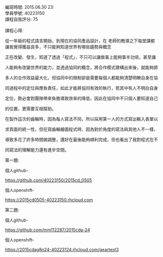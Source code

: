 編寫時間: 2015.06.30 23:
</br>
學員學號: 40223150
</br>
課程自我評分: 75
</br>
</br>
課程心得:</br>

從一年級的程式語言開始，到現在的協同產品設計，在
老師的教導之下每堂課都讓我覺得獲益良多，不只能夠知道世界有哪些趨勢與概念

正在改變、發生，知道了透過「程式」，不只可以讓做事上能夠事半功倍，甚至讓

人能夠有改變世界的能力，並透過協同的概念，將合作模式建構出來後，就能夠將

多人的合作效益最大化，但協同中的限制卻是需要每個人都能夠清楚明瞭自身在協

同過程中的定位與應負責任，如此才能將協同有效的執行，若其中有人不明白自身

定位，勢必會對團隊帶來負擔導致效率的降低，因此在協同中不只個人要知道自己

的位置，更需要互相幫助。

在製作這次的齒輪時，因為每人寫法不同，所以採用第一人的方式寫出輸入表單以

求頁面的統一性，但在寫齒輪繪圖程式時，因為對於角度的寫法與其他人不一樣，

導致多花了許多時間做調整，還好在最後能夠順利完成，但也看出了我對程式在不

同寫法的理解能力還有進步空間。


第一題:<br />

個人github-<br />

https://github.com/40223150/2015cd_0505<br />

個人openshift-<br />

https://2015cd0505-40223150.rhcloud.com<br />

第二題:<br />

個人github-<br />

https://github.com/mm112287/2015cda-24<br />

個人openshift-<br />

https://2015cdag8n24-40223124.rhcloud.com/geartest3</br>
</br>

